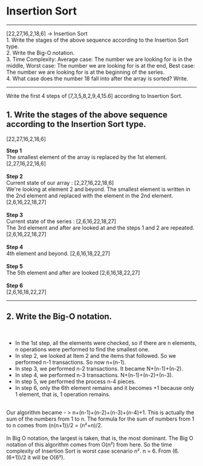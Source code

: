 # Insertion Sort
<hr>
[22,27,16,2,18,6] -> Insertion Sort<br>
1.  Write the stages of the above sequence according to the Insertion Sort type. <br>
2.	Write the Big-O notation.<br>
3.	Time Complexity: Average case: The number we are looking for is in the middle, Worst case: The number we are looking for is at the end, Best case: The number we are     looking for is at the beginning of the series.<br>
4.	What case does the number 18 fall into after the array is sorted? Write.<br>
<hr>
Write the first 4 steps of [7,3,5,8,2,9,4,15.6] according to Insertion Sort.<br>

<h2> 1.  Write the stages of the above sequence according to the Insertion Sort type. </h2>

[22,27,16,2,18,6] <br>

<b>Step 1</b>
  <br>
The smallest element of the array is replaced by the 1st element. <br>
[2,27,16,22,18,6] 
<br>  
<b>Step 2</b> 
  <br>
Current state of our array : [2,27,16,22,18,6] <br>
We're looking at element 2 and beyond. The smallest element is written in the 2nd element and replaced with the element in the 2nd element. <br>
[2,6,16,22,18,27]
<br>  
<b>Step 3</b> <br>
Current state of the series : [2,6,16,22,18,27] <br>
The 3rd element and after are looked at and the steps 1 and 2 are repeated. <br>
[2,6,16,22,18,27]
<br>  
<b>Step 4</b> <br>
4th element and beyond.
[2,6,16,18,22,27]
<br>  
<b>Step 5</b> <br>
The 5th element and after are looked
[2,6,16,18,22,27]
<br>  
<b>Step 6</b> <br>
[2,6,16,18,22,27]
<hr>
<h2>2. Write the Big-O notation.</h2>
 <br>
  <ul> <li>In the 1st step, all the elements were checked, so if there are n elements, n operations were performed to find the smallest one.</li>
  <li>In step 2, we looked at Item 2 and the items that followed. So we performed n-1 transactions. So now n+(n-1).</li>
  <li>In step 3, we performed n-2 transactions. It became N+(n-1)+(n-2).</li>
  <li>In step 4, we performed n-3 transactions. N+(n-1)+(n-2)+(n-3).</li>
  <li>In step 5, we performed the process n-4 pieces.</li>
  <li>In step 6, only the 6th element remains and it becomes +1 because only 1 element, that is, 1 operation remains.</li>
  </ul>
  <br>
  Our algorithm became - > n+(n-1)+(n-2)+(n-3)+(n-4)+1. This is actually the sum of the numbers from 1 to n. The formula for the sum of numbers from 1 to n comes from (n(n+1))/2 = (n²+n)/2.
  <br>
  <br> In Big O notation, the largest is taken, that is, the most dominant. The Big O notation of this algorithm comes from O(n²) from here. So the time complexity of Insertion Sort is worst case scenario n².
  n = 6. From (6.(6+1))/2 it will be O(6²).
  
 
